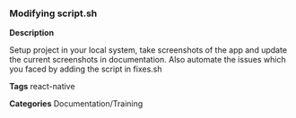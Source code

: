 ### Modifying script.sh

**Description**

Setup project in your local system, take screenshots of the app and update the current screenshots in documentation. Also automate the issues which you faced by adding the script in fixes.sh

**Tags** react-native

**Categories** Documentation/Training